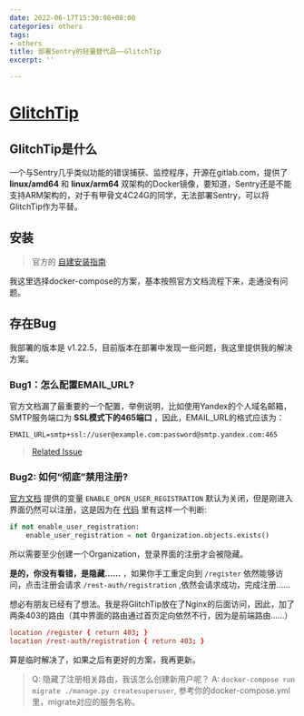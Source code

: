 ```yaml
---
date: 2022-06-17T15:30:08+08:00
categories: others
tags:
- others
title: 部署Sentry的轻量替代品——GlitchTip
excerpt: ''

---
```

# [GlitchTip](https://glitchtip.com)

## GlitchTip是什么

一个与Sentry几乎类似功能的错误捕获、监控程序，开源在gitlab.com，提供了 __linux/amd64__ 和 __linux/arm64__ 双架构的Docker镜像，要知道，Sentry还是不能支持ARM架构的，对于有甲骨文4C24G的同学，无法部署Sentry，可以将GlitchTip作为平替。

## 安装

> 官方的 [自建安装指南](https://glitchtip.com/documentation/install)

我这里选择docker-compose的方案，基本按照官方文档流程下来，走通没有问题。

## 存在Bug

我部署的版本是 v1.22.5，目前版本在部署中发现一些问题，我这里提供我的解决方案。

### Bug1：怎么配置EMAIL_URL?

官方文档漏了最重要的一个配置，举例说明，比如使用Yandex的个人域名邮箱，SMTP服务端口为 __SSL模式下的465端口__ ，因此，EMAIL_URL的格式应该为：

```
EMAIL_URL=smtp+ssl://user@example.com:password@smtp.yandex.com:465
```

> [Related Issue](https://github.com/joke2k/django-environ/issues/212)

### Bug2: 如何“彻底”禁用注册?

[官方文档](https://glitchtip.com/documentation/install#configuration) 提供的变量 `ENABLE_OPEN_USER_REGISTRATION` 默认为关闭，但是刚进入界面仍然可以注册，这是因为在 [代码](https://gitlab.com/glitchtip/glitchtip-backend/-/blob/26bb1b75aaa634b2be6aa0ef4884e22c57d78755/users/utils.py#L8) 里有这样一个判断:

```python
if not enable_user_registration:
    enable_user_registration = not Organization.objects.exists()
```

所以需要至少创建一个Organization，登录界面的注册才会被隐藏。

__是的，你没有看错，是隐藏……__ ，如果你手工重定向到 `/register` 依然能够访问，点击注册会请求 `/rest-auth/registration` ,依然会请求成功，完成注册……

想必有朋友已经有了想法。我是将GlitchTip放在了Nginx的后面访问，因此，加了两条403的路由（其中界面的路由通过首页定向依然不行，因为是前端路由……）

```conf
location /register { return 403; }
location /rest-auth/registration { return 403; }
```

算是临时解决了，如果之后有更好的方案，我再更新。

> Q: 隐藏了注册相关路由，我该怎么创建新用户呢？
> A: `docker-compose run migrate ./manage.py createsuperuser`, 参考你的docker-compose.yml里，migrate对应的服务名称。